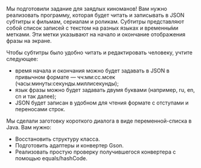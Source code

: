 Мы подготовили задание для заядлых киноманов! 
Вам нужно реализовать программу, которая будет читать и записывать в JSON субтитры к фильмам, 
сериалам и роликам.
Субтитры представляют собой список записей с текстом на разных языках и временны́ми метками. 
Эти метки указывают на начало и окончание отображения фразы на экране.

Чтобы субтитры было удобно читать и редактировать человеку, учтите следующее:
- время начала и окончания можно будет задавать в JSON в привычном формате — 
чч:мм:сс.мсек (часы:минуты:секунды.миллисекунды);
- язык фразы можно будет задавать двумя буквами (например, ru, en, cn и так далее);
- JSON будет записан в удобном для чтения формате с отступами и переносами строк.

Мы сделали заготовку короткого диалога в виде переменной-списка в Java. Вам нужно:
- Восстановить структуру класса.
- Подготовить адаптеры и конвертер Gson.
- Реализовать простую проверку получившегося конвертера с помощью equals/hashCode.